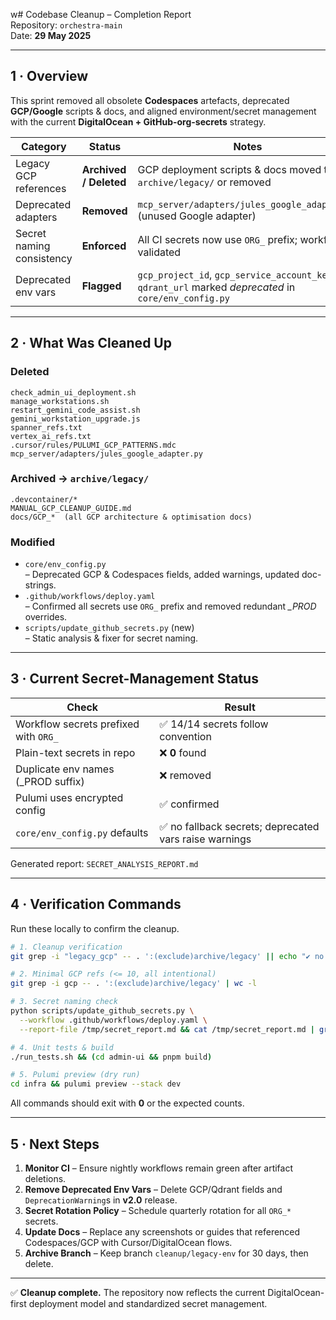 w# Codebase Cleanup – Completion Report  
Repository: `orchestra-main`  
Date: **29 May 2025**

---

## 1 · Overview  
This sprint removed all obsolete **Codespaces** artefacts, deprecated **GCP/Google** scripts & docs, and aligned environment/secret management with the current **DigitalOcean + GitHub-org-secrets** strategy.

| Category                   | Status  | Notes |
|----------------------------|---------|-------|
| Legacy GCP references      | **Archived / Deleted** | GCP deployment scripts & docs moved to `archive/legacy/` or removed |
| Deprecated adapters        | **Removed** | `mcp_server/adapters/jules_google_adapter.py` (unused Google adapter) |
| Secret naming consistency  | **Enforced** | All CI secrets now use `ORG_` prefix; workflow validated |
| Deprecated env vars        | **Flagged** | `gcp_project_id`, `gcp_service_account_key`, `qdrant_url` marked *deprecated* in `core/env_config.py` |

---

## 2 · What Was Cleaned Up

### Deleted
```
check_admin_ui_deployment.sh
manage_workstations.sh
restart_gemini_code_assist.sh
gemini_workstation_upgrade.js
spanner_refs.txt
vertex_ai_refs.txt
.cursor/rules/PULUMI_GCP_PATTERNS.mdc
mcp_server/adapters/jules_google_adapter.py
```

### Archived → `archive/legacy/`
```
.devcontainer/*
MANUAL_GCP_CLEANUP_GUIDE.md
docs/GCP_*  (all GCP architecture & optimisation docs)
```

### Modified
* `core/env_config.py`  
  – Deprecated GCP & Codespaces fields, added warnings, updated doc-strings.  
* `.github/workflows/deploy.yaml`  
  – Confirmed all secrets use `ORG_` prefix and removed redundant *_PROD* overrides.  
* `scripts/update_github_secrets.py` (new)  
  – Static analysis & fixer for secret naming.

---

## 3 · Current Secret-Management Status

| Check | Result |
|-------|--------|
| Workflow secrets prefixed with `ORG_` | ✅ 14/14 secrets follow convention |
| Plain-text secrets in repo | ❌ **0** found |
| Duplicate env names (_PROD suffix) | ❌ removed |
| Pulumi uses encrypted config | ✅ confirmed |
| `core/env_config.py` defaults | ✅ no fallback secrets; deprecated vars raise warnings |

Generated report: `SECRET_ANALYSIS_REPORT.md`

---

## 4 · Verification Commands

Run these locally to confirm the cleanup.

```bash
# 1. Cleanup verification
git grep -i "legacy_gcp" -- . ':(exclude)archive/legacy' || echo "✔️ no legacy gcp refs"

# 2. Minimal GCP refs (<= 10, all intentional)
git grep -i gcp -- . ':(exclude)archive/legacy' | wc -l

# 3. Secret naming check
python scripts/update_github_secrets.py \
  --workflow .github/workflows/deploy.yaml \
  --report-file /tmp/secret_report.md && cat /tmp/secret_report.md | grep "Inconsistencies Found: 0"

# 4. Unit tests & build
./run_tests.sh && (cd admin-ui && pnpm build)

# 5. Pulumi preview (dry run)
cd infra && pulumi preview --stack dev
```

All commands should exit with **0** or the expected counts.

---

## 5 · Next Steps

1. **Monitor CI** – Ensure nightly workflows remain green after artifact deletions.  
2. **Remove Deprecated Env Vars** – Delete GCP/Qdrant fields and `DeprecationWarning`s in **v2.0** release.  
3. **Secret Rotation Policy** – Schedule quarterly rotation for all `ORG_*` secrets.  
4. **Update Docs** – Replace any screenshots or guides that referenced Codespaces/GCP with Cursor/DigitalOcean flows.  
5. **Archive Branch** – Keep branch `cleanup/legacy-env` for 30 days, then delete.  

---

✅ **Cleanup complete.**  The repository now reflects the current DigitalOcean-first deployment model and standardized secret management. 
